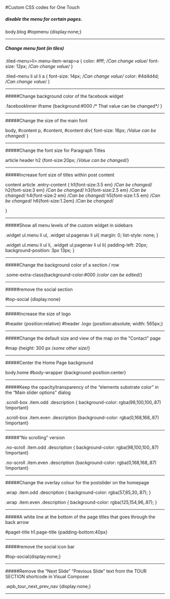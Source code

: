 #Custom CSS codes for One Touch

##### disable the menu for certain pages.

body.blog #topmenu {display:none;}

-------------------------------------------------

##### Change menu font (in tiles)

.tiled-menu>li>.menu-item-wrap>a {
color: #fff; /*Can change value*/
font-size: 12px; /*Can change value*/
}



.tiled-menu li ul li a {
font-size: 14px; /*Can change value*/
color: #4d4d4d; /*Can change value*/
}

-------------------------------------------------

#####Change background color of the facebook widget

.facebookInner iframe {background:#000 /* That value can be changed*/ }

-------------------------------------------------

#####Change the size of the main font

body, #content p, #content, #content div{
font-size: 16px; /*Value can be changed*/
}

-------------------------------------------------

#####Change the font size for Paragraph Titles

article header h2 {font-size:20px; /*Value can be changed*/}

-------------------------------------------------

#####Increase font size of titles within post content

content article .entry-content {
h1{font-size:3.5 em} /*Can be changed*/
h2{font-size:3 em} /*Can be changed*/
h3{font-size:2.5 em} /*Can be changed*/
h4{font-size:2 em} /*Can be changed*/
h5{font-size:1.5 em} /*Can be changed*/
h6{font-size:1.2em} /*Can be changed*/

}

-------------------------------------------------

#####Show all menu levels of the custom widget in sidebars

.widget ul.menu li ul, .widget ul.pagenav li ul{
    margin: 0;
    list-style: none;
}

.widget ul.menu li ul li, .widget ul.pagenav li ul li{
    padding-left: 20px;
    background-position: 3px 13px;
}

-------------------------------------------------

#####Change the background color of a section / row

.some-extra-class{background-color:#000 /*color can be edited*/}

-------------------------------------------------

#####remove the social section

#top-social {display:none}

-------------------------------------------------

#####Increase the size of logo

#header {position:relative} #header .logo {position:absolute; width: 565px;}

-------------------------------------------------

#####Change the default size and view of the map on the "Contact" page

#map {height: 300  px /*some other size*/}

-------------------------------------------------

#####Center the Home Page background

body.home #body-wrapper {background-position:center}

-------------------------------------------------

#####Keep the opacity/transparency of the “elements substrate color” in the “Main slider options” dialog

.scroll-box .item.odd .description { background-color: rgba(98,100,100,.87) !important}

.scroll-box .item.even .description {background-color: rgba(0,168,168,.87) !important}

-------------------------------------------------

#####“No scrolling” version

.no-scroll .item.odd .description { background-color: rgba(98,100,100,.87) !important}

.no-scroll .item.even .description {background-color: rgba(0,168,168,.87) !important}

-------------------------------------------------

#####Change the overlay colour for the postslider on the homepage

.wrap .item.odd .description { background-color: rgba(57,85,30,.87); }

.wrap .item.even .description { background-color: rgba(125,154,96,.87); }

--------------------------------------------------

#####A white line at the bottom of the page titles that goes through the back arrow

#paget-title h1.page-title {padding-bottom:40px}

--------------------------------------------------

#####remove the social icon bar

#top-social{display:none;}

--------------------------------------------------

#####Remove the “Next Slide” “Previous Slide” text from the TOUR SECTION shortcode in Visual Composer

.wpb_tour_next_prev_nav {display:none;}

--------------------------------------------------



